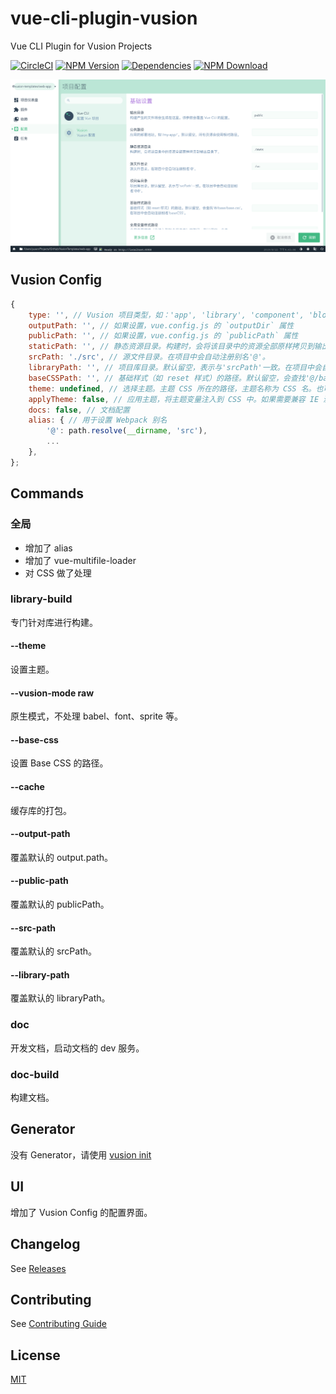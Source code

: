 # vue-cli-plugin-vusion

Vue CLI Plugin for Vusion Projects

[![CircleCI][circleci-img]][circleci-url]
[![NPM Version][npm-img]][npm-url]
[![Dependencies][david-img]][david-url]
[![NPM Download][download-img]][download-url]

[circleci-img]: https://img.shields.io/circleci/project/github/vusion/vue-cli-plugin-vusion.svg?style=flat-square
[circleci-url]: https://circleci.com/gh/vusion/vue-cli-plugin-vusion
[npm-img]: http://img.shields.io/npm/v/vue-cli-plugin-vusion.svg?style=flat-square
[npm-url]: http://npmjs.org/package/vue-cli-plugin-vusion
[david-img]: http://img.shields.io/david/vusion/vue-cli-plugin-vusion.svg?style=flat-square
[david-url]: https://david-dm.org/vusion/vue-cli-plugin-vusion
[download-img]: https://img.shields.io/npm/dm/vue-cli-plugin-vusion.svg?style=flat-square
[download-url]: https://npmjs.org/package/vue-cli-plugin-vusion

![screenshot](./screenshot.png)

## Vusion Config

``` js
{
    type: '', // Vusion 项目类型，如：'app', 'library', 'component', 'block', 'repository'
    outputPath: '', // 如果设置，vue.config.js 的 `outputDir` 属性
    publicPath: '', // 如果设置，vue.config.js 的 `publicPath` 属性
    staticPath: '', // 静态资源目录。构建时，会将该目录中的资源全部原样拷贝到输出目录下。
    srcPath: './src', // 源文件目录。在项目中会自动注册别名'@'。
    libraryPath: '', // 项目库目录。默认留空，表示与'srcPath'一致。在项目中会自动注册别名'@@'。
    baseCSSPath: '', // 基础样式（如 reset 样式）的路径。默认留空，会查找'@/base/base.css'。在项目中会自动注册别名'baseCSS'。
    theme: undefined, // 选择主题。主题 CSS 所在的路径，主题名称为 CSS 名。也可以为一个对象。
    applyTheme: false, // 应用主题，将主题变量注入到 CSS 中。如果需要兼容 IE 浏览器，必须开启。
    docs: false, // 文档配置
    alias: { // 用于设置 Webpack 别名
        '@': path.resolve(__dirname, 'src'),
        ...
    },
};
```

## Commands

### 全局

- 增加了 alias
- 增加了 vue-multifile-loader
- 对 CSS 做了处理

### library-build

专门针对库进行构建。

#### --theme

设置主题。

#### --vusion-mode raw

原生模式，不处理 babel、font、sprite 等。

#### --base-css

设置 Base CSS 的路径。

#### --cache

缓存库的打包。

#### --output-path

覆盖默认的 output.path。

#### --public-path

覆盖默认的 publicPath。

#### --src-path

覆盖默认的 srcPath。

#### --library-path

覆盖默认的 libraryPath。

### doc

开发文档，启动文档的 dev 服务。

### doc-build

构建文档。

## Generator

没有 Generator，请使用 [vusion init](https://github.com/vusion/vusion)

## UI

增加了 Vusion Config 的配置界面。

## Changelog

See [Releases](https://github.com/vusion/vue-cli-plugin-vusion/releases)

## Contributing

See [Contributing Guide](https://github.com/vusion/DOCUMENTATION/issues/8)

## License

[MIT](LICENSE)
